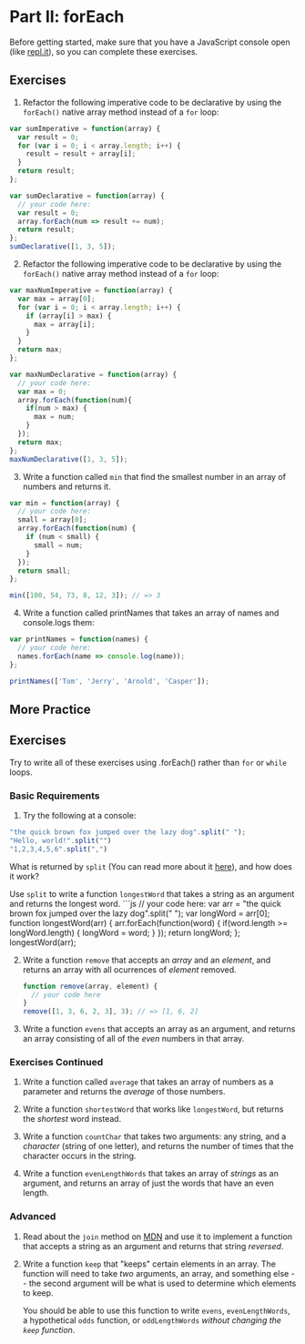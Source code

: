 # Part II: forEach

Before getting started, make sure that you have a JavaScript console open (like <a href="http://www.repl.it/languages/javascript" target="_blank">repl.it</a>), so you can complete these exercises.

## Exercises

1. Refactor the following imperative code to be declarative by using the `forEach()` native array method instead of a `for` loop:

```js
var sumImperative = function(array) {
  var result = 0;
  for (var i = 0; i < array.length; i++) {
    result = result + array[i];
  }
  return result;
};

var sumDeclarative = function(array) {
  // your code here:
  var result = 0;
  array.forEach(num => result += num);
  return result;
};
sumDeclarative([1, 3, 5]);
```

2. Refactor the following imperative code to be declarative by using the `forEach()` native array method instead of a `for` loop:

```js
var maxNumImperative = function(array) {
  var max = array[0];
  for (var i = 0; i < array.length; i++) {
    if (array[i] > max) {
      max = array[i];
    }
  }
  return max;
};

var maxNumDeclarative = function(array) {
  // your code here:
  var max = 0;
  array.forEach(function(num){
    if(num > max) {
      max = num;
    }
  });
  return max;
};
maxNumDeclarative([1, 3, 5]);
```

3. Write a function called `min` that find the smallest number in an array of numbers and returns it.

```js
var min = function(array) {
  // your code here:
  small = array[0];
  array.forEach(function(num) {
    if (num < small) {
      small = num;
    }
  });
  return small;
};

min([100, 54, 73, 8, 12, 3]); // => 3
```

4. Write a function called printNames that takes an array of names and console.logs them:

```js
var printNames = function(names) {
  // your code here:
  names.forEach(name => console.log(name));
};

printNames(['Tom', 'Jerry', 'Arnold', 'Casper']);
```

## More Practice

## Exercises

Try to write all of these exercises using .forEach() rather than `for` or `while` loops.

### Basic Requirements

1. Try the following at a console:

  ```js
  "the quick brown fox jumped over the lazy dog".split(" ");
  "Hello, world!".split("")
  "1,2,3,4,5,6".split(",")
  ```

  What is returned by `split` (You can read more about it
  [here](https://developer.mozilla.org/en-US/docs/Web/JavaScript/Reference/Global_Objects/String/split)),
  and how does it work?

  Use `split` to write a function `longestWord` that takes a string as an
  argument and returns the longest word.
    ```js
    // your code here:
  var arr = "the quick brown fox jumped over the lazy dog".split(" ");
  var longWord = arr[0];
  function longestWord(arr) {
     arr.forEach(function(word) {
      if(word.length >= longWord.length) {
        longWord = word;
      }
    });
    return longWord;
  };
  longestWord(arr);

2. Write a function `remove` that accepts an *array* and an *element*, and
   returns an array with all ocurrences of *element* removed.

   ```js
   function remove(array, element) {
     // your code here
   }
   remove([1, 3, 6, 2, 3], 3); // => [1, 6, 2]
   ```

3. Write a function `evens` that accepts an array as an argument, and returns
   an array consisting of all of the *even* numbers in that array.

### Exercises Continued

1. Write a function called `average` that takes an array of numbers as a
   parameter and returns the *average* of those numbers.

2. Write a function `shortestWord` that works like `longestWord`, but returns
   the *shortest* word instead.

3. Write a function `countChar` that takes two arguments: any string, and a
   *character* (string of one letter), and returns the number of times that the
   character occurs in the string.

4. Write a function `evenLengthWords` that takes an array of *strings* as an
   argument, and returns an array of just the words that have an even length.

### Advanced

1. Read about the `join` method on
   [MDN](https://developer.mozilla.org/en-US/docs/Web/JavaScript/Reference/Global_Objects/Array/join)
   and use it to implement a function that accepts a string as an argument and
   returns that string *reversed*.

2. Write a function `keep` that "keeps" certain elements in an array. The
   function will need to take *two* arguments, an array, and something else --
   the second argument will be what is used to determine which elements to keep.

   You should be able to use this function to write `evens`, `evenLengthWords`,
   a hypothetical `odds` function, or `oddLengthWords` *without changing the
   `keep` function*.
